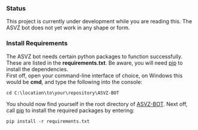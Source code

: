 ### Status
This project is currently under development while you are reading this. The ASVZ bot does not yet work in any shape or form.

### Install Requirements
The ASVZ bot needs certain python packages to function successfully. These are listed in the **requirements.txt**. Be aware, you will need [pip](https://pip.pypa.io/en/stable/installation/) to install the dependencies.\
First off, open your command-line interface of choice, on Windows this would be **cmd**, and type the following into the console:

`cd C:\location\to\your\repository\ASVZ-BOT`

You should now find yourself in the root directory of [ASVZ-BOT](https://github.com/Perytron/ASVZ-BOT). Next off, call [pip](https://pip.pypa.io/en/stable/installation/) to install the required packages by entering:

`pip install -r requirements.txt`